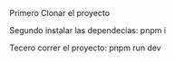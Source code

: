 Primero Clonar el proyecto

Segundo instalar las dependecias:
pnpm i

Tecero correr el proyecto:
pnpm run dev
